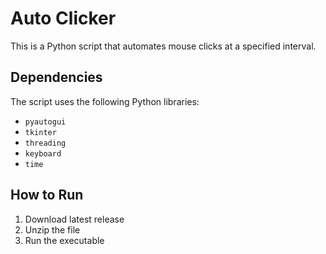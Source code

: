 # Auto Clicker

This is a Python script that automates mouse clicks at a specified interval.

## Dependencies

The script uses the following Python libraries:

- `pyautogui`
- `tkinter`
- `threading`
- `keyboard`
- `time`

## How to Run

1. Download latest release
2. Unzip the file
3. Run the executable